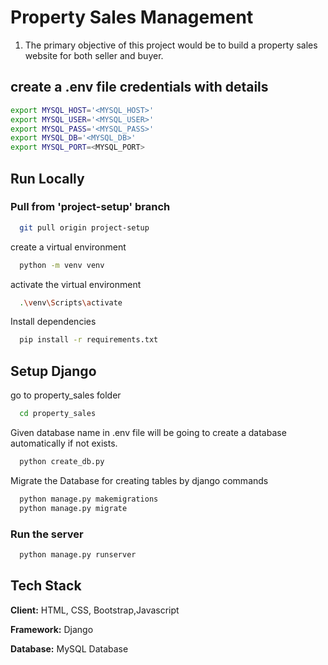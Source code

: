 # Property Sales Management

1. The primary objective of this project would be to build a property sales website for both seller and buyer.

## create a .env file credentials with details

```bash
export MYSQL_HOST='<MYSQL_HOST>'
export MYSQL_USER='<MYSQL_USER>'
export MYSQL_PASS='<MYSQL_PASS>'
export MYSQL_DB='<MYSQL_DB>'
export MYSQL_PORT=<MYSQL_PORT>
```

## Run Locally

### Pull from 'project-setup' branch

```bash
  git pull origin project-setup
```

create a virtual environment
```bash
  python -m venv venv
```

activate the virtual environment
```bash
  .\venv\Scripts\activate
```

Install dependencies

```bash
  pip install -r requirements.txt
```

## Setup Django
go to property_sales folder

```bash
  cd property_sales
```

Given database name in .env file will be going to create a database automatically if not exists.

```bash
  python create_db.py
```

Migrate the Database for creating tables by django commands

```bash
  python manage.py makemigrations
  python manage.py migrate
```
### Run the server

```bash
  python manage.py runserver
```

## Tech Stack

**Client:** HTML, CSS, Bootstrap,Javascript

**Framework:** Django 

**Database:** MySQL Database

